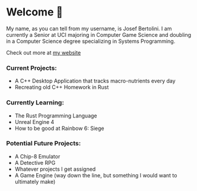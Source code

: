 # Welcome 👋

My name, as you can tell from my username, is Josef Bertolini. I am currently a Senior at UCI majoring in Computer Game Science and doubling in a Computer Science degree specializing in Systems Programming. 

Check out more at [my website](https://www.josefbertolini.github.io "Personal Website")

### Current Projects:
  * A C++ Desktop Application that tracks macro-nutrients every day
  * Recreating old C++ Homework in Rust

### Currently Learning:
  * The Rust Programming Language
  * Unreal Engine 4
  * How to be good at Rainbow 6: Siege

### Potential Future Projects:
  * A Chip-8 Emulator
  * A Detective RPG
  * Whatever projects I get assigned
  * A Game Engine (way down the line, but something I would want to ultimately make)

<!--
**JosefBertolini/JosefBertolini** is a ✨ _special_ ✨ repository because its `README.md` (this file) appears on your GitHub profile.

Here are some ideas to get you started:

- 🔭 I’m currently working on ...
- 🌱 I’m currently learning ...
- 👯 I’m looking to collaborate on ...
- 🤔 I’m looking for help with ...
- 💬 Ask me about ...
- 📫 How to reach me: ...
- 😄 Pronouns: ...
- ⚡ Fun fact: ...
-->
